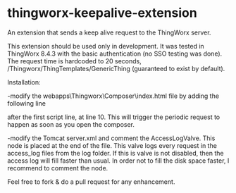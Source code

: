 # thingworx-keepalive-extension
An extension that sends a keep alive request to the ThingWorx server.

This extension should be used only in development. It was tested in ThingWorx 8.4.3 with the basic authentication (no SSO testing was done).
The request time is hardcoded to 20 seconds, /Thingworx/ThingTemplates/GenericThing (guaranteed to exist by default).

Installation:

-modify the webapps\Thingworx\Composer\index.html file by adding the following line
  <script type="text/javascript" src="../Common/extensions/LivePing/ui/LivePing/LivePing.js" charset="UTF-8"></script>
  after the first script line, at line 10. This will trigger the periodic request to happen as soon as you open the composer.
  
-modify the Tomcat server.xml and comment the AccessLogValve. This node is placed at the end of the file. This valve logs every request in the access_log files from the log folder. If this is valve is not disabled, then the access log will fill faster than usual. In order not to fill the disk space faster, I recommend to comment the node.

Feel free to fork & do a pull request for any enhancement.

